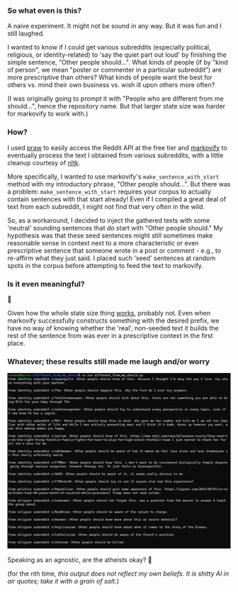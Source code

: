 ### So what even is this?

A naive experiment. It might not be sound in any way. But it was fun and I still laughed.


I wanted to know if I could get various subreddits (especially political, religious,
or identity-related) to 'say the quiet part out loud' by finishing the simple sentence,
"Other people should...". What kinds of people (if by "kind of person", we mean
"poster or commenter in a particular subreddit") are more prescriptive than others? What
kinds of people want the best for others vs. mind their own business vs. wish ill
upon others more often?

(I was originally going to prompt it with "People who are different from me should...", hence
the repository name. But that larger state size was harder for markovify to work with.)


### How?

I used [praw](https://praw.readthedocs.io/en/stable/getting_started/quick_start.html)
to easily access the Reddit API at the free tier and
[markovify](https://pypi.org/project/markovify/#basic-usage)
to eventually process the text I obtained from various subreddits, with a little
cleanup courtesy of [nltk](https://www.nltk.org/api/nltk.tokenize.sent_tokenize.html).

More specifically, I wanted to use markovify's `make_sentence_with_start` method with
my introductory phrase, "Other people should...". But there was a problem:
`make_sentence_with_start` requires your corpus to actually contain sentences with
that start already! Even if I compiled a great deal of text from each subreddit,
I might not find that very often in the wild.

So, as a workaround, I decided to inject the gathered texts with some 'neutral' sounding
sentences that _do_ start with "Other people should." My hypothesis was that these
seed sentences might still sometimes make reasonable sense in context next
to a more characteristic or even prescriptive sentence that someone
wrote in a post or comment - e.g., to re-affirm what they just said.
I placed such 'seed' sentences at random spots in the corpus before attempting to
feed the text to markovify.



### Is it even meaningful?

🌚

Given how the whole state size thing [works](https://healeycodes.com/generating-text-with-markov-chains),
probably not. Even when markovify successfully constructs something with the desired
prefix, we have no way of knowing whether the 'real', non-seeded text it builds the
rest of the sentence from was ever in a prescriptive context in the first place.


### Whatever; these results still made me laugh and/or worry

![Sample output](images/sample_output.png)

Speaking as an agnostic, are the atheists okay? 🤣

(for the nth time, _this output does not reflect my own beliefs. It is shitty AI in
air quotes; take it with a grain of salt._)
